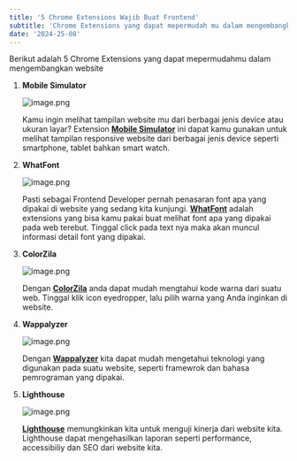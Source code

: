 ```yaml
---
title: '5 Chrome Extensions Wajib Buat Frontend'
subtitle: 'Chrome Extensions yang dapat mepermudah mu dalam mengembangkan website'
date: '2024-25-08'
---
```


Berikut adalah 5 Chrome Extensions yang dapat mepermudahmu dalam mengembangkan website

1. **Mobile Simulator**

   ![image.png](/post/extentions-chrome/mobileSimulator.png)

   Kamu ingin melihat tampilan website mu dari berbagai jenis device atau ukuran layar? Extension **[Mobile Simulator](https://chromewebstore.google.com/detail/mobile-simulator-responsi/ckejmhbmlajgoklhgbapkiccekfoccmk)** ini dapat kamu gunakan untuk melihat tampilan responsive website dari berbagai jenis device seperti smartphone, tablet bahkan smart watch.

2. **WhatFont**

   ![image.png](/post/extentions-chrome/whatFont.png)

   Pasti sebagai Frontend Developer pernah penasaran font apa yang dipakai di website yang sedang kita kunjungi. **[WhatFont](https://chromewebstore.google.com/detail/whatfont/jabopobgcpjmedljpbcaablpmlmfcogm)** adalah extensions yang bisa kamu pakai buat melihat font apa yang dipakai pada web terebut. Tinggal click pada text nya maka akan muncul informasi detail font yang dipakai.

3. **ColorZila**

   ![image.png](/post/extentions-chrome/colorZila.png)

   Dengan **[ColorZila](https://chromewebstore.google.com/detail/colorzilla/bhlhnicpbhignbdhedgjhgdocnmhomnp)** anda dapat mudah mengtahui kode warna dari suatu web. Tinggal klik icon eyedropper, lalu pilih warna yang Anda inginkan di website.

4. **Wappalyzer**

   ![image.png](/post/extentions-chrome/wappalyzer.png)

   Dengan **[Wappalyzer](https://chromewebstore.google.com/detail/wappalyzer-technology-pro/gppongmhjkpfnbhagpmjfkannfbllamg)** kita dapat mudah mengetahui teknologi yang digunakan pada suatu website, seperti framewrok dan bahasa pemrograman yang dipakai.

5. **Lighthouse**

   ![image.png](/post/extentions-chrome/lightHouse.png)

   **[Lighthouse](https://chromewebstore.google.com/detail/lighthouse/blipmdconlkpinefehnmjammfjpmpbjk)** memungkinkan kita untuk menguji kinerja dari website kita. Lighthouse dapat mengehasilkan laporan seperti performance, accessibiliy dan SEO dari website kita.
